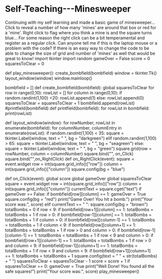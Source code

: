 # Self-Teaching---Minesweeper
Continuing with my self learning and made a basic game of minesweeper... Click to reveal a number of how many 'mines' are around that box or red for a 'mine'. Right click to flag where you think a mine is and the square turns blue... For some reason the right click can be a bit temperamental and register as a regular click. Can anyone tell me if this is the laptop mouse or a problem with the code? If there is an easy way to change the code to be able to change the size of grid and number of 'mines' as well that would be great to know!
import tkinter
import random
gameOver = False
score = 0
squaresToClear = 0

def play_minesweeper():
    create_bombfield(bombfield)
    window = tkinter.Tk()
    layout_window(window)
    window.mainloop()

bombfield = []
def create_bombfield(bombfield):
    global squaresToClear
    for row in range(0,10):
        rowList = []
        for column in range(0,10):
            if random.randint(1,100) <20:
                rowList.append(1)
            else:
                rowList.append(0)
                squaresToClear = squaresToClear + 1
        bombfield.append(rowList)
    #printfield(bombfield)
def printfield(bombfield):
    for rowList in bombfield:
        print(rowList)

def layout_window(window):
    for rowNumber, rowList in enumerate(bombfield):
        for columnNumber, columnEntry in enumerate(rowList):
            if random.randint(1,100) < 35:
                square = tkinter.Label(window, text = "    ", bg = "darkgreen")
            elif random.randint(1,100) > 65:
                square = tkinter.Label(window, text = "    ", bg = "seagreen")
            else:
                square = tkinter.Label(window, text = "    ", bg = "green")
            square.grid(row = rowNumber, column = columnNumber)
            square.bind("<Button-1>", on_Click)
            square.bind("<Button-3>",on_RightClick)
def on_RightClick(event):
    square = event.widget
    row = int(square.grid_info()["row"])
    column = int(square.grid_info()["column"])
    square.config(bg = "blue")

def on_Click(event):
    global score
    global gameOver
    global squaresToClear
    square = event.widget
    row = int(square.grid_info()["row"])
    column = int(square.grid_info()["column"])
    currentText = square.cget("text")
    if gameOver == False:
        if bombfield[row][column] == 1:
            gameOver = True
            square.config(bg = "red")
            print("Game Over! You hit a bomb.")
            print("Your score was:", score)
        elif currentText == "    ":
            square.config(bg = "brown")
            totalBombs = 0
            if row < 9:
                if bombfield[row+1][column] == 1:
                    totalBombs = totalBombs + 1
            if row > 0:
                if bombfield[row-1][column] == 1:
                    totalBombs = totalBombs + 1
            if column > 0:
                if bombfield[row][column-1] == 1:
                    totalBombs = totalBombs + 1
            if column < 9:
                if bombfield[row][column+1] == 1:
                    totalBombs = totalBombs + 1
            if row > 0 and column > 0:
                if bombfield[row-1][column-1] == 1:
                    totalBombs = totalBombs + 1
            if row < 9 and column > 0:
                if bombfield[row+1][column-1] == 1:
                    totalBombs = totalBombs + 1
            if row > 0 and column < 9:
                if bombfield[row-1][column+1] == 1:
                    totalBombs = totalBombs + 1
            if row < 9 and column < 9:
                if bombfield[row+1][column+1] == 1:
                    totalBombs = totalBombs + 1
            square.config(text = " " + str(totalBombs) + " ")
            squaresToClear = squaresToClear - 1
            score = score + 1
            if squaresToClear == 0:
                gameOver = True
                print("Well Done! You found all the safe squares!")
                print("Your score was:", score)
play_minesweeper()
